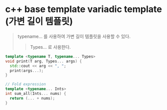# c++ base template variadic template (가변 길이 템플릿)

> typename... 를 사용하여 가변 길이 템플릿을 사용할 수 있다.
>
> > Types... 로 사용한다.

```cpp
template <typename T, typename... Types>
void print(T arg, Types... args) {
  std::cout << arg << ", ";
  print(args...);
}

// Fold expression
template <typename... Ints>
int sum_all(Ints... nums) {
  return (... + nums);
}
```

